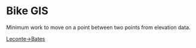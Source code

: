 # Bike GIS
Minimum work to move on a point between two points from elevation data.

[Leconte->Bates](leconte-bates.png)
